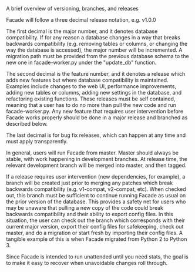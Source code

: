 A brief overview of versioning, branches, and releases

Facade will follow a three decimal release notation, e.g. v1.0.0

The first decimal is the major number, and it denotes database compatibility. If
for any reason a database changes in a way that breaks backwards compatibility
(e.g. removing tables or columns, or changing the way the database is accessed),
the major number will be incremented. A migration path must be provided from the
previous database schema to the new one in facade-worker.py under the
"update_db" function.

The second decimal is the feature number, and it denotes a release which adds
new features but where database compatibility is maintained.  Examples include
changes to the web UI, performance improvements, adding new tables or columns,
adding new settings in the database, and refactoring existing functions. These
releases must be self contained, meaning that a user has to do no more than pull
the new code and run facade-worker.py. Any new feature that requires user
intervention before Facade works properly should be done in a major release and
branched as described below.

The last decimal is for bug fix releases, which can happen at any time and must
apply transparently.

In general, users will run Facade from master. Master should always be stable,
with work happening in development branches. At release time, the relevant
development branch will be merged into master, and then tagged.

If a release requires user intervention (new dependencies, for example), a
branch will be created just prior to merging any patches which break backwards
compatibility (e.g. v1-compat, v2-compat, etc). When checked out, this branch
must be sufficient to continue running Facade as usual on the prior version of
the database. This provides a safety net for users who may be unaware that
pulling a new copy of the code could break backwards compatibility and their
ability to export config files. In this situation, the user can check out the
branch which corresponds with their current major version, export their config
files for safekeeping, check out master, and do a migration or start fresh by
importing their config files. A tangible example of this is when Facade migrated
from Python 2 to Python 3.

Since Facade is intended to run unattended until you need stats, the goal is to
make it easy to recover when unavoidable changes roll through.

